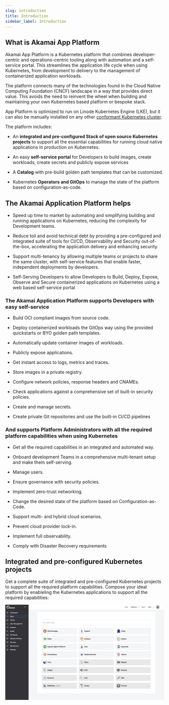 ```yaml
---
slug: introduction
title: Introduction
sidebar_label: Introduction
---
```


## What is Akamai App Platform

Akamai App Platform is a Kubernetes platform that combines developer-centric and operations-centric tooling along with automation and a self-service portal. This streamlines the application life cycle when using Kubernetes, from development to delivery to the management of containerized application workloads.

The platform connects many of the technologies found in the Cloud Native Computing Foundation (CNCF) landscape in a way that provides direct value. This avoids the need to reinvent the wheel when building and maintaining your own Kubernetes based platform or bespoke stack.

App Platform is optimized to run on Linode Kubernetes Engine (LKE), but it can also be manually installed on any other [conformant Kubernetes cluster](https://www.cncf.io/training/certification/software-conformance/).

The platform includes:

- An **integrated and pre-configured Stack of open source Kubernetes projects** to support all the essential capabilities for running cloud native applications in production on Kubernetes.

- An easy **self-service portal** for Developers to build images, create workloads, create secrets and publicly expose services

- A **Catalog** with pre-build golden path templates that can be customized.

- Kubernetes **Operators and GitOps** to manage the state of the platform based on configuration-as-code.

## The Akamai Application Platform helps

- Speed up time to market by automating and simplifying building and running applications on Kubernetes, reducing the complexity for Development teams.

- Reduce toil and avoid technical debt by providing a pre-configured and integrated suite of tools for CI/CD, Observability and Security out-of-the-box, accelerating the application delivery and enhancing security.

- Support multi-tenancy by allowing multiple teams or projects to share the same cluster, with self-service features that enable faster, independent deployments by developers.

- Self-Serving Developers to allow Developers to Build, Deploy, Expose, Observe and Secure containerized applications on Kubernetes using a web based self-service portal


### The Akamai Application Platform supports Developers with easy self-service

- Build OCI compliant images from source code.

- Deploy containerized workloads the GitOps way using the provided quickstarts or BYO golden path templates.

- Automatically update container images of workloads.

- Publicly expose applications.

- Get instant access to logs, metrics and traces.

- Store images in a private registry.

- Configure network policies, response headers and CNAMEs.

- Check applications against a comprehensive set of built-in security policies.

- Create and manage secrets.

- Create private Git repositories and use the built-in CI/CD pipelines


### And supports Platform Administrators with all the required platform capabilities when using Kubernetes

- Get all the required capabilities in an integrated and automated way.

- Onboard development Teams in a comprehensive multi-tenant setup and make them self-serving.

- Manage users.

- Ensure governance with security policies.

- Implement zero-trust networking.

- Change the desired state of the platform based on Configuration-as-Code.

- Support multi- and hybrid cloud scenarios.

- Prevent cloud provider lock-in.

- Implement full observability.

- Comply with Disaster Recovery requirements

## Integrated and pre-configured Kubernetes projects

Get a complete suite of integrated and pre-configured Kubernetes projects to support all the required platform capabilities. Compose your ideal platform by enableling the Kubernetes applications to support all the required capabilities:

![integrated-apps](../img/integrated-apps.png)
